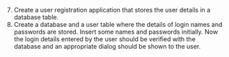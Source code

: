 7. Create a user registration application that stores the user details in a database table.<br>
8. Create a database and a user table where the details of login names and passwords are stored. Insert some names and passwords initially. Now the login details entered by the user should be verified with the database and an appropriate dialog should be shown to the user.
